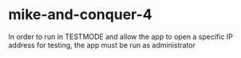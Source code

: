 # mike-and-conquer-4

In order to run in TESTMODE and allow the app to open a specific IP address for testing, the app must be run as administrator